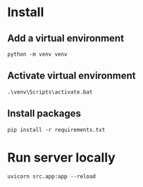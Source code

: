 # Install
## Add a virtual environment
```
python -m venv venv
```
## Activate virtual environment
```
.\venv\Scripts\activate.bat
```
## Install packages
```
pip install -r requirements.txt
```

# Run server locally 
```
uvicorn src.app:app --reload
```